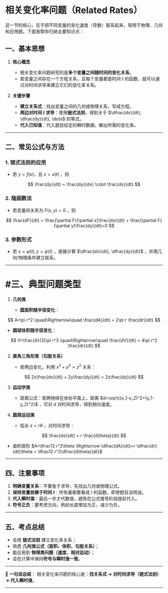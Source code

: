 # 相关变化率问题（Related Rates）
这一节的核心，在于把不同变量的变化速度（导数）联系起来，常用于物理、几何和应用题。下面我帮你归纳主要知识点：


## 一、基本思想

1. **核心概念**

   * 相关变化率问题研究的是**多个变量之间随时间的变化关系**。
   * 若变量之间存在一个方程关系，且每个变量都是时间 $t$ 的函数，就可以通过对时间求导来建立它们的变化率关系。

2. **关键步骤**

   * **建立关系式**：找出变量之间的几何或物理关系，写成方程。
   * **两边对时间 $t$ 求导**：使用**链式法则**，得到关于 $\dfrac{dx}{dt}, \dfrac{dy}{dt}, \dots$ 的等式。
   * **代入已知值**：代入题目给定的瞬时数据，解出所需的变化率。

---

## 二、常见公式与方法

### 1. 链式法则的应用

* 若 $y=f(x)$，且 $x=x(t)$ ，则

$$
\frac{dy}{dt} = \frac{dy}{dx} \cdot \frac{dx}{dt}
$$

### 2. 隐函数法

* 若变量间关系为 $F(x,y)=0$ ，则

$$
\frac{dF}{dt} = \frac{\partial F}{\partial x}\frac{dx}{dt} + \frac{\partial F}{\partial y}\frac{dy}{dt}=0
$$

### 3. 参数形式

* 若 $x=\varphi(t), y=\psi(t)$ ，直接计算 $\dfrac{dx}{dt}, \dfrac{dy}{dt}$ ，并用几何/物理条件建立联系。

---

# #三、典型问题类型

1. **几何类**

   * **圆面积随半径变化**：

$$
A=\pi r^2 \quad\Rightarrow\quad \frac{dA}{dt} = 2\pi r \frac{dr}{dt}
$$
   * **圆球体积随半径变化**：

$$
V=\frac{4}{3}\pi r^3 \quad\Rightarrow\quad \frac{dV}{dt} = 4\pi r^2 \frac{dr}{dt}
$$

2. **直角三角形类（勾股关系）**

   * 若两边变化，利用 $x^2+y^2=z^2$ 关系：

$$
2x\frac{dx}{dt} + 2y\frac{dy}{dt} = 2z\frac{dz}{dt}
$$

3. **运动学类**

   * 距离公式：若两物体在坐标平面上，距离 $d=\sqrt{(x_1-x_2)^2+(y_1-y_2)^2}$ ，可对 $d$ 对时间求导，得到相对速度。

4. **圆周运动类**

   * 弧长 $s=r\theta$ ，对时间求导：

$$
\frac{ds}{dt} = r \frac{d\theta}{dt}
$$
   * 面积扇形 $A=\tfrac12 r^2\theta \Rightarrow \dfrac{dA}{dt}=r \dfrac{dr}{dt}\theta + \tfrac12 r^2\dfrac{d\theta}{dt}$

---

## 四、注意事项

1. **明确变量关系**：不要急于求导，先找出几何或物理公式。
2. **保持变量依赖于时间 $t$**：所有量都要看成 $t$ 的函数，即使题目没明说。
3. **代入瞬时值**：最后一步才代数值，避免在公式推导阶段提前代入。
4. **符号正负**：要考虑方向，例如长度增加为正，减少为负。

---

## 五、考点总结

* 会用 **链式法则** 建立变化率关系；
* 熟悉 **几何类公式（面积、体积、勾股关系）**；
* 能应用到 **物理类问题（速度、相对运动）**；
* 会在计算中保持**符号与瞬时值一致**。

---

📌 **一句话总结**：
相关变化率问题的核心是：**找关系式 → 对时间求导（链式法则）→ 代入瞬时值**。

---
